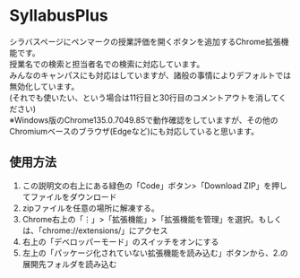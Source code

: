 # SyllabusPlus
シラバスページにペンマークの授業評価を開くボタンを追加するChrome拡張機能です。  
授業名での検索と担当者名での検索に対応しています。  
みんなのキャンパスにも対応はしていますが、諸般の事情によりデフォルトでは無効化しています。  
(それでも使いたい、という場合は11行目と30行目のコメントアウトを消してください)  
※Windows版のChrome135.0.7049.85で動作確認をしていますが、その他のChromiumベースのブラウザ(Edgeなど)にも対応していると思います。
## 使用方法
1. この説明文の右上にある緑色の「Code」ボタン>「Download ZIP」を押してファイルをダウンロード
2. zipファイルを任意の場所に解凍する。
3. Chrome右上の「⋮」>「拡張機能」>「拡張機能を管理」を選択。もしくは、「chrome://extensions/」にアクセス
4. 右上の「デベロッパーモード」のスイッチをオンにする
5. 左上の「パッケージ化されていない拡張機能を読み込む」ボタンから、2.の展開先フォルダを読み込む
